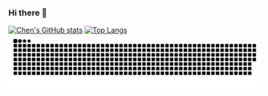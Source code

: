### Hi there 👋
[![Chen's GitHub stats](https://github-readme-stats.vercel.app/api?username=Guchen1)](https://github.com/anuraghazra/github-readme-stats)
[![Top Langs](https://github-readme-stats.vercel.app/api/top-langs/?username=guchen1&layout=compact)](https://github.com/anuraghazra/github-readme-stats)
<picture>
  <source media="(prefers-color-scheme: dark)" srcset="https://raw.githubusercontent.com/Guchen1/Guchen1/output/github-contribution-grid-snake-dark.svg">
  <source media="(prefers-color-scheme: light)" srcset="https://raw.githubusercontent.com/Guchen1/Guchen1/output/github-contribution-grid-snake.svg">
  <img alt="github contribution grid snake animation" src="https://raw.githubusercontent.com/Guchen1/Guchen1/output/github-contribution-grid-snake.svg">
</picture>
<!--
**Guchen1/Guchen1** is a ✨ _special_ ✨ repository because its `README.md` (this file) appears on your GitHub profile.

Here are some ideas to get you started:

- 🔭 I’m currently working on ...
- 🌱 I’m currently learning ...
- 👯 I’m looking to collaborate on ...
- 🤔 I’m looking for help with ...
- 💬 Ask me about ...
- 📫 How to reach me: ...
- 😄 Pronouns: ...
- ⚡ Fun fact: ...
-->
